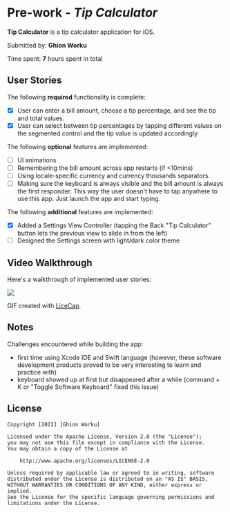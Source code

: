 # Pre-work - *Tip Calculator*

**Tip Calculator** is a tip calculator application for iOS.

Submitted by: **Ghion Worku**

Time spent: **7** hours spent in total

## User Stories

The following **required** functionality is complete:

* [x] User can enter a bill amount, choose a tip percentage, and see the tip and total values.
* [x] User can select between tip percentages by tapping different values on the segmented control and the tip value is updated accordingly

The following **optional** features are implemented:

* [ ] UI animations
* [ ] Remembering the bill amount across app restarts (if <10mins)
* [ ] Using locale-specific currency and currency thousands separators.
* [ ] Making sure the keyboard is always visible and the bill amount is always the first responder. This way the user doesn't have to tap anywhere to use this app. Just launch the app and start typing.

The following **additional** features are implemented:

- [x] Added a Settings View Controller (tapping the Back "Tip Calculator" button
    lets the previous view to slide in from the left)
- [ ] Designed the Settings screen with light/dark color theme

## Video Walkthrough

Here's a walkthrough of implemented user stories:

![](https://i.imgur.com/6nRJWtP.gif)


GIF created with [LiceCap](http://www.cockos.com/licecap/).

## Notes

Challenges encountered while building the app:
- first time using Xcode IDE and Swift language (however, these software development products proved to be very interesting to learn and practice with)
- keyboard showed up at first but disappeared after a while (command + K or "Toggle Software Keyboard" fixed this issue)

## License

    Copyright [2022] [Ghion Worku]

    Licensed under the Apache License, Version 2.0 (the "License");
    you may not use this file except in compliance with the License.
    You may obtain a copy of the License at

        http://www.apache.org/licenses/LICENSE-2.0

    Unless required by applicable law or agreed to in writing, software
    distributed under the License is distributed on an "AS IS" BASIS,
    WITHOUT WARRANTIES OR CONDITIONS OF ANY KIND, either express or implied.
    See the License for the specific language governing permissions and
    limitations under the License.
